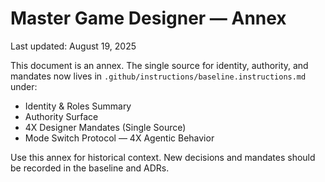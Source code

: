 # Master Game Designer — Annex
Last updated: August 19, 2025

This document is an annex. The single source for identity, authority, and mandates now lives in `.github/instructions/baseline.instructions.md` under:

- Identity & Roles Summary
- Authority Surface
- 4X Designer Mandates (Single Source)
- Mode Switch Protocol — 4X Agentic Behavior

Use this annex for historical context. New decisions and mandates should be recorded in the baseline and ADRs.
